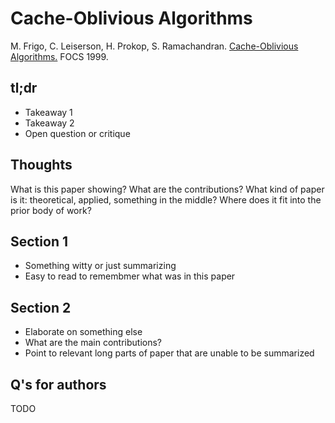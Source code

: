 # Cache-Oblivious Algorithms

M. Frigo, C. Leiserson, H. Prokop, S. Ramachandran. [Cache-Oblivious Algorithms.](http://www.cc.gatech.edu/~bader/COURSES/GATECH/CSE6140-Fall2008/papers/FLP99.pdf) FOCS 1999. 

## tl;dr
 - Takeaway 1
 - Takeaway 2
 - Open question or critique

## Thoughts
What is this paper showing? What are the contributions? What kind of paper is it: theoretical, applied, something in the middle? Where does it fit into the prior body of work?

## Section 1
 - Something witty or just summarizing
 - Easy to read to remembmer what was in this paper

## Section 2
 - Elaborate on something else
 - What are the main contributions?
 - Point to relevant long parts of paper that are unable to be summarized


## Q's for authors
TODO